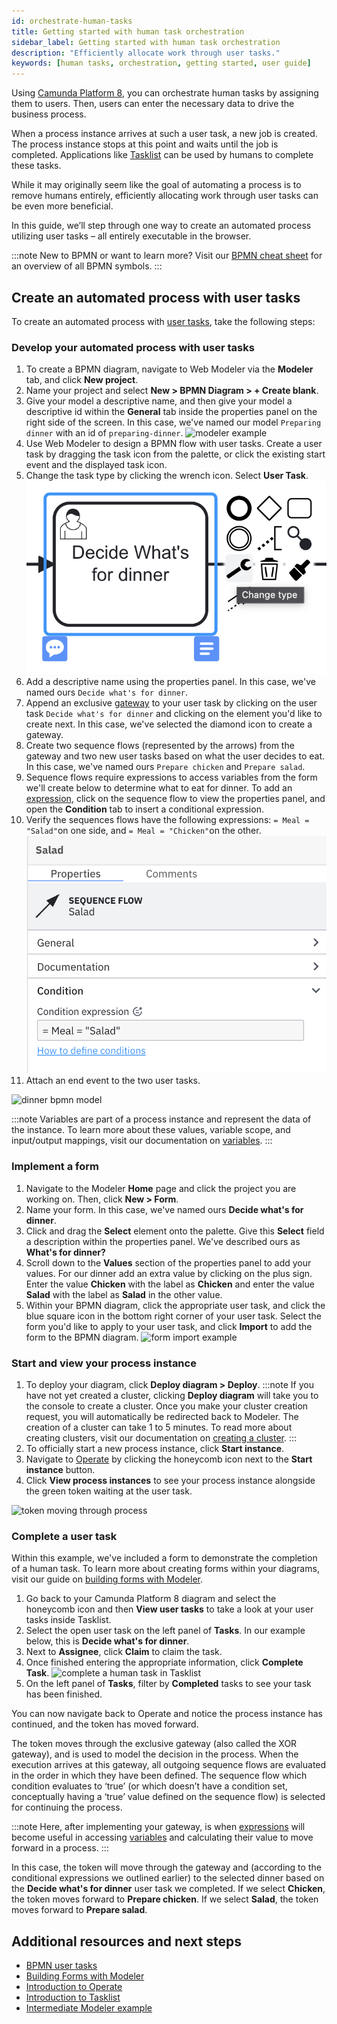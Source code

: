 ```yaml
---
id: orchestrate-human-tasks
title: Getting started with human task orchestration
sidebar_label: Getting started with human task orchestration
description: "Efficiently allocate work through user tasks."
keywords: [human tasks, orchestration, getting started, user guide]
---
```


Using [Camunda Platform 8](https://camunda.io), you can orchestrate human tasks by assigning them to users. Then, users can enter the necessary data to drive the business process.

When a process instance arrives at such a user task, a new job is created. The process instance stops at this point and waits until the job is completed. Applications like [Tasklist](/components/tasklist/introduction-to-tasklist.md) can be used by humans to complete these tasks.

While it may originally seem like the goal of automating a process is to remove humans entirely, efficiently allocating work through user tasks can be even more beneficial.

In this guide, we’ll step through one way to create an automated process utilizing user tasks – all entirely executable in the browser.

:::note
New to BPMN or want to learn more? Visit our [BPMN cheat sheet](https://page.camunda.com/wp-bpmn-2-0-business-process-model-and-notation-en) for an overview of all BPMN symbols.
:::

## Create an automated process with user tasks

To create an automated process with [user tasks](/components/modeler/bpmn/user-tasks/user-tasks.md), take the following steps:

### Develop your automated process with user tasks

1. To create a BPMN diagram, navigate to Web Modeler via the **Modeler** tab, and click **New project**.
2. Name your project and select **New > BPMN Diagram > + Create blank**.
3. Give your model a descriptive name, and then give your model a descriptive id within the **General** tab inside the properties panel on the right side of the screen. In this case, we've named our model `Preparing dinner` with an id of `preparing-dinner`.
   ![modeler example](./img/modeler-example.png)
4. Use Web Modeler to design a BPMN flow with user tasks. Create a user task by dragging the task icon from the palette, or click the existing start event and the displayed task icon.
5. Change the task type by clicking the wrench icon. Select **User Task**.
   ![wrench icon example](./img/wrench-icon-example.png)
6. Add a descriptive name using the properties panel. In this case, we've named ours `Decide what's for dinner`.
7. Append an exclusive [gateway](/components/modeler/bpmn/gateways.md) to your user task by clicking on the user task `Decide what's for dinner` and clicking on the element you'd like to create next. In this case, we've selected the diamond icon to create a gateway.
8. Create two sequence flows (represented by the arrows) from the gateway and two new user tasks based on what the user decides to eat. In this case, we've named ours `Prepare chicken` and `Prepare salad`.
9. Sequence flows require expressions to access variables from the form we'll create below to determine what to eat for dinner. To add an [expression](/components/concepts/expressions.md), click on the sequence flow to view the properties panel, and open the **Condition** tab to insert a conditional expression.
10. Verify the sequences flows have the following expressions: `= Meal = "Salad"`on one side, and `= Meal = "Chicken"`on the other.
    ![expression input example](./img/expression-input-example.png)
11. Attach an end event to the two user tasks.

![dinner bpmn model](./img/dinner-bpmn-model.png)

:::note
Variables are part of a process instance and represent the data of the instance. To learn more about these values, variable scope, and input/output mappings, visit our documentation on [variables](/components/concepts/variables.md).
:::

### Implement a form

1. Navigate to the Modeler **Home** page and click the project you are working on. Then, click **New > Form**.
2. Name your form. In this case, we've named ours **Decide what's for dinner**.
3. Click and drag the **Select** element onto the palette. Give this **Select** field a description within the properties panel. We've described ours as **What's for dinner?**
4. Scroll down to the **Values** section of the properties panel to add your values. For our dinner add an extra value by clicking on the plus sign. Enter the value **Chicken** with the label as **Chicken** and enter the value **Salad** with the label as **Salad** in the other value.
5. Within your BPMN diagram, click the appropriate user task, and click the blue square icon in the bottom right corner of your user task. Select the form you'd like to apply to your user task, and click **Import** to add the form to the BPMN diagram.
   ![form import example](./img/form-import-example.png)

### Start and view your process instance

1. To deploy your diagram, click **Deploy diagram > Deploy**.
   :::note
   If you have not yet created a cluster, clicking **Deploy diagram** will take you to the console to create a cluster. Once you make your cluster creation request, you will automatically be redirected back to Modeler. The creation of a cluster can take 1 to 5 minutes. To read more about creating clusters, visit our documentation on [creating a cluster](create-cluster.md).
   :::
2. To officially start a new process instance, click **Start instance**.
3. Navigate to [Operate](/components/operate/operate-introduction.md) by clicking the honeycomb icon next to the **Start instance** button.
4. Click **View process instances** to see your process instance alongside the green token waiting at the user task.

![token moving through process](./img/user-task-token-1.png)

### Complete a user task

Within this example, we've included a form to demonstrate the completion of a human task. To learn more about creating forms within your diagrams, visit our guide on [building forms with Modeler](/components/modeler/bpmn/user-tasks/user-tasks.md#user-task-forms).

1. Go back to your Camunda Platform 8 diagram and select the honeycomb icon and then **View user tasks** to take a look at your user tasks inside Tasklist.
2. Select the open user task on the left panel of **Tasks**. In our example below, this is **Decide what's for dinner**.
3. Next to **Assignee**, click **Claim** to claim the task.
4. Once finished entering the appropriate information, click **Complete Task**.
   ![complete a human task in Tasklist](./img/user-task-tasklist.png)
5. On the left panel of **Tasks**, filter by **Completed** tasks to see your task has been finished.

You can now navigate back to Operate and notice the process instance has continued, and the token has moved forward.

The token moves through the exclusive gateway (also called the XOR gateway), and is used to model the decision in the process. When the execution arrives at this gateway, all outgoing sequence flows are evaluated in the order in which they have been defined. The sequence flow which condition evaluates to ‘true’ (or which doesn’t have a condition set, conceptually having a ‘true’ value defined on the sequence flow) is selected for continuing the process.

:::note
Here, after implementing your gateway, is when [expressions](/components/concepts/expressions.md) will become useful in accessing [variables](/components/concepts/variables.md) and calculating their value to move forward in a process.
:::

In this case, the token will move through the gateway and (according to the conditional expressions we outlined earlier) to the selected dinner based on the **Decide what's for dinner** user task we completed. If we select **Chicken**, the token moves forward to **Prepare chicken**. If we select **Salad**, the token moves forward to **Prepare salad**.

## Additional resources and next steps

- [BPMN user tasks](/components/modeler/bpmn/user-tasks/user-tasks.md)
- [Building Forms with Modeler](./utilizing-forms.md)
- [Introduction to Operate](/components/operate/operate-introduction.md)
- [Introduction to Tasklist](/components/tasklist/introduction-to-tasklist.md)
- [Intermediate Modeler example](https://github.com/NPDeehan/Whos50GameCamundaCloud)
